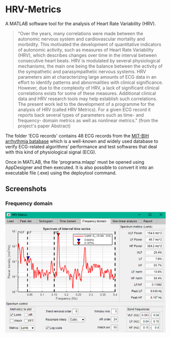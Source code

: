 # HRV-Metrics
A MATLAB software tool for the analysis of Heart Rate Variability (HRV).

> "Over the years, many correlations were made between the autonomic nervous system and cardiovascular mortality and morbidity. This motivated the development of quantitative indicators of autonomic activity, such as measures of Heart Rate Variability (HRV), which describes changes over time in the interval between consecutive heart beats. HRV is modulated by several physiological mechanisms, the main one being the balance between the activity of the sympathetic and parasympathetic nervous systems. HRV parameters aim at characterizing large amounts of ECG data in an effort to identify patterns and abnormalities with clinical significance. However, due to the complexity of HRV, a lack of significant clinical correlations exists for some of these measures. Additional clinical data and HRV research tools may help establish such correlations. The present work led to the development of a programme for the analysis of HRV (called HRV Metrics). For a given ECG record it reports back several types of parameters such as time- and frequency- domain metrics as well as nonlinear metrics."
(from the project's paper Abstract)


The folder 'ECG records' contains 48 ECG records from the <a href="https://physionet.org/physiobank/database/mitdb/">MIT-BIH arrhythmia batabase</a> which is a well-known and widely used database to verify ECG-related algorithms’ performance and test softwares that deal with this kind of physiological signal (ECG).

Once in MATLAB, the file 'programa.mlapp' must be opened using AppDesigner and then executed. It is also possible to convert it into an executable file (.exe) using the deploytool command.


## Screenshots

### Frequency domain
<img src="/Screenshots/frequency_domain.png" width="700"/>

